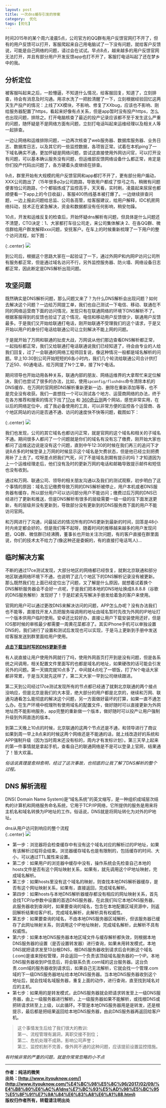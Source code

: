 ```yaml
---
layout: post
title: 一次dns缓存引发的惨案
category:  优化
tags: [优化]
---
```


时间2015年的某个周六凌晨5点，公司官方的QQ群有用户反馈官网打不开了，但有的用户反馈可以打开，客服爬起来自己用电脑试了一下没有问题，就给客户反馈说，可能是自己网络的问题，请过会在试试。早点8点，越来越多的用户反馈官网无法打开，并且有部分用户开发反馈app也打不开了，客服打电话叫起了还在梦乡中的我。


## 分析定位

被客服叫起来之后，一脸懵逼，不知道什么情况，给客服回复，知道了，立刻排查，待会有消息及时沟通。用凉水洗了一把脸清醒了一下，立刻根据经验回忆这两天生产投产的情况：上线了XX模块，不影响、修复了XXbug，应该也不影响、刚给服务器配置了https，看起来好像有点关系，但是app暂时没有投产https，怎么也出现问题，排除之。打开电脑核查了最近的投产记录应该都不至于发生这么严重的问题，随怀疑是不是网络方面有问题，立刻打电话叫起来运维经理以及相关人等一起排查。

一边让网络和运维排除问题，一边再次核查了web服务器、数据库服务器、业务日志、数据库日志，以及其它的一些监控数据，各项皆正常。试着在本机ping了一下域名确实不通，更加怀疑是网络问题，尝试这直接使用外网访问官，可以打开没有问题，可以基本确认服务没有问题，但运维部反馈网络设备什么都正常，肯定是你们投产代码出问题了，各方硬着头皮继续在排查。

9点，群里开始有大规模的用户反馈官网和app都打不开了，更有部分用户煽动，XXX公司跑出了（15年很多p2p公司跑路，导致用户都成了惊弓之鸟，稍微有问题便害怕公司跑路，个个都锻炼成了监控高手，天天看，实时刷，凌晨起来尿尿也都顺便看一下app上的今日收益），客服400热线基本被打爆了。一边继续排查问题，一边上报此问题给总监、公司各高管，给客服建议，给用户解释，IDC机房网络抖动，技术正在紧急解决，资金和数据都没有任何影响，稍安勿躁。

10点，开发和运维反复的检查后，开始怀疑dns解析有问题，但具体是什么问题还不清楚，CTO决定：1、大家都打车往公司走，来公司集体解决 2、在各QQ群、微信群给用户群发解释xxx问题，安抚客户。在车上的时候重新梳理了一下用户的整个访问流程，如下图：

{:.center}
![](http://www.ityouknow.com/assets/images/2017/optimize/user_dns_visit.jpg)


到公司后，根据这个思路大家在一起验证了一下，通过外网IP和内网IP访问公司所有服务都正常，但是通过域名访问不行，另外监控服务器、防火墙、网络设备日志都正常，因此断定是DNS解析出现问题。


## 攻坚问题

既然确实是DNS解析问题，那么问题又来了？为什么DNS解析会出现问题？如何去解决这个问题？一边给万网提工单，我们也自己测试一下电信、移动、联通在不同的网络运营商下面的访问情况，发现只有在联通网络的环境下DNS解析不了。根据客服得到的反馈也验证了这个情况，电信和移动用户反馈很少，联通用户反馈最多。于是我们又开始给联通打电话，刚开始联通不受理我们的这个请求，于是又开始以用户的身份打电话给联通公司让立刻解决不能上网的问题。

于是就开始了万网和联通的扯皮大战，万网说从他们那边查看DNS解析都正常，一起指标都正常，我们又给联通打电话联通说我们已经知道了，待会由专业的人给我们回复，过了一会联通的网络工程师回复说，像这种情况一般都是域名解析的问题。早上10:30到公司开始短短的6各小时内，我们几个轮流给联通公司合计供打了近50、60通电话，给万网提了N个工单，接了N个电话。

期间领导也开始动用各种关系，联通内部的朋友、网络运维界的大拿帮忙来定位解决，我们也尝试了很多的办法，比如，使用```ipconfig/flushdns```命令清除本机的DNS缓存、在万网的官网把DNS解析重新更新一边、删除在重新添加等等，也不是完全没有收获。我们一直想找一个可以测试各个地方、运营商网络的办法，终于在各方推荐和搜索的情况下找了[17ce](http://www.17ce.com/) 和 [360奇云测](http://ce.cloud.360.cn/)两个网站，感觉非常实用，在以后的网络定位中，成了我必备使用的工具，可以非常方便的监控各个运营商、各个地区网站的访问是否通不通、访问的速度快不快等问题，截图如下：

{:.center}
![](http://www.ityouknow.com/assets/images/2017/optimize/17ce.jpg)


我们也发现，公司的其它域名也都访问正常，就是官网的这个域名和相关的子域名不通。期间很多人都问了一个问题就是你们的域名有没有忘了缴费，刚开始大家也都问了运维这边说是没有这个问题，直到中午12:30的时候在我们再三的追问下才说8点多的时候登录上万网的时候显示这个域名是欠费状态，但是他已经立刻把费用补了上去了。哎呀差点把我们气死，问了不是域名到期有提示的吗？才知道因为上一个运维经理走后，他们没有及时的更新万网的电话和邮箱导致提示邮件和短信也没有收到。

通过和万网、联通公司、领导的相关朋友沟通以及我们的测试观察，初步明白了这个事情的原因：域名忘记缴费导致万网的DNS解析被停止，用户本机或者DNS服务器有缓存，所以部分用户可以访问部分用户不能访问；缴费过后万网的DNS已经进行了更新和推送，但是DNS解析有很多的层级需要一级一级的往下面发送更新，有的层级并没有更新到，导致部分没有更新到的DNS服务商下面的用户不能访问官网。

和万网进行了沟通，问最延迟的情况所有的DNS更新到最新的时间，回答是48小时内肯定都会好的，但是我们等不起呀，随着时间的推移越来越多的用户发现问题，QQ群、微信群已经沸腾，董事长也开始关注次问题，有的客户直接在群里面说，你们的技术太不给力了(像这种还是委婉的，有的直接打电话骂人)...


## 临时解决方案

不断的通过17ce测试发现，大部分地区的网络都已经恢复，就剩北京联通和部分地区联通网络环境下不通，也说明了这几个地区下的DNS解析记录没有被更新。那么既然我们在上面已经定位出了问题，又了解是什么原因，就想着试着换个DNS解析服务器会不会好一点呢，于是我们把本地的DNS地址换成8.8.8.8（谷歌的DNS服务解析）发现好了！于是赶紧先写解决手册发给着急的客户来使用。

官网的用户可以通过更改DNS来解决访问的问题，APP怎么办呢？没有办法我们也不能等，直接找开发人员把服务端调用的地址由域名暂时先改为外网的IP地址打一个版本供用户临时使用。安卓还比较好办，直接让用户下载安装使用还好，但是IOS那时候的审核最少都需要一周黄花菜都凉了。其实iPhone手机可以单独设置DNS的，我们进行了设置和测试后发现也可以实现，于是马上更新到手册中发送给客服发送到群里面给用户使用。

**[点击下载当时写的DNS更新手册](http://www.ityouknow.com/assets/files/2017/解决联通用户上网手册.doc)**

有人说直接让用户使用外网就行了吗，使用外网首页打开到是没有问题，但是各系统之间调用，相关配置文件里面写的也都是域名的地址，如果硬改的话可能会引发另外的问题。第一天搞完就10点多了，中间就4点吃了一顿饭，打了N个电话大家都非常累，于是当天就先这样了，第二天大家一早到公司继续跟进。

第二天到公司经过17ce测试发现所有的节点都已经通了就剩北京联通的两个接点没响应，但是北京是我们的大本营，绝大部分的用户都是北京的，继续和万网、联通沟通看怎么能彻底的解决这个问题，另一方面做好最坏的打算，如果一直不通怎么办。在生产环境中梳理所有使用域名的配置文件，做好随时可以直接更新为外网地址而不能影响服务，app完整的重新做一个版本，做好随时可以投产让用户强制升级到外网直连的版本。

到第二天晚上10点的时候，北京联通的这两个节点还是不通，和领导进行了商议如果到周一早上8点来的时候这两个网络还是不能通的话，就上线改造好的系统和APP强制升级（因为当时周末还没有标的，周内才有发标计划）。第三天早上起来的第一件事情就是拿起手机，查看自己的联通网络是不是可以登录上官网，结果通了！皆大欢喜。


*俗话说真理是愈辩愈明，经过了这次事故，也彻底的让我了解了DNS解析的整个过程。*


## DNS 解析流程

DNS( Domain Name System)是“域名系统”的英文缩写，是一种组织成域层次结构的计算机和网络服务命名系统，它用于TCP/IP网络，它所提供的服务是用来将主机名和域名转换为IP地址的工作。俗话说，DNS就是将网址转化为对外的IP地址。

dns从用户访问到响应的整个流程  
{:.center}
![](http://www.ityouknow.com/assets/images/2017/optimize/dns.jpg)

- 第一步：浏览器将会检查缓存中有没有这个域名对应的解析过的IP地址，如果有该解析过程将会结束。浏览器缓存域名也是有限制的，包括缓存的时间、大小，可以通过TTL属性来设置。
- 第二步：如果用户的浏览器中缓存中没有，操作系统会先检查自己本地的hosts文件是否有这个网址映射关系，如果有，就先调用这个IP地址映射，完成域名解析。 
- 第三步：如果hosts里没有这个域名的映射，则查找本地DNS解析器缓存，是否有这个网址映射关系，如果有，直接返回，完成域名解析。 
- 第四步：如果hosts与本地DNS解析器缓存都没有相应的网址映射关系，首先会找TCP/ip参数中设置的首选DNS服务器，在此我们叫它本地DNS服务器，此服务器收到查询时，如果要查询的域名，包含在本地配置区域资源中，则返回解析结果给客户机，完成域名解析，此解析具有权威性。 
- 第五步：如果要查询的域名，不由本地DNS服务器区域解析，但该服务器已缓存了此网址映射关系，则调用这个IP地址映射，完成域名解析，此解析不具有权威性。 
- 第六步：如果本地DNS服务器本地区域文件与缓存解析都失效，则根据本地DNS服务器的设置（是否设置转发器）进行查询，如果未用转发模式，本地DNS就把请求发至13台根DNS，根DNS服务器收到请求后会判断这个域名(.com)是谁来授权管理，并会返回一个负责该顶级域名服务器的一个IP。本地DNS服务器收到IP信息后，将会联系负责.com域的这台服务器。这台负责.com域的服务器收到请求后，如果自己无法解析，它就会找一个管理.com域的下一级DNS服务器地址给本地DNS服务器。当本地DNS服务器收到这个地址后，就会找域名域服务器，重复上面的动作，进行查询，直至找到域名对应的主机。 
- 第七步：如果用的是转发模式，此DNS服务器就会把请求转发至上一级DNS服务器，由上一级服务器进行解析，上一级服务器如果不能解析，或找根DNS或把转请求转至上上级，以此循环。不管是本地DNS服务器用是是转发，还是根提示，最后都是把结果返回给本地DNS服务器，由此DNS服务器再返回给客户机。

> 这个事情发生后给了我们很大的教训:  
>  第一、流程管理有漏洞，离职交接不到位；  
>  第二、危机处理不成熟，影响公司声誉；   
>  第三、监控机制不完善，像外网不通的这种问题，应该提前设置监控措施。  

*有时候非常的严重的问题，就是你常常忽略的小不点*

-------------

**作者：纯洁的微笑**  
**出处：[http://www.ityouknow.com/](http://www.ityouknow.com/%E4%BC%98%E5%8C%96/2017/02/09/%E4%B8%80%E6%AC%A1dns%E7%BC%93%E5%AD%98%E5%BC%95%E5%8F%91%E7%9A%84%E6%83%A8%E6%A1%88.html)**      
**版权归作者所有，转载请注明出处** 